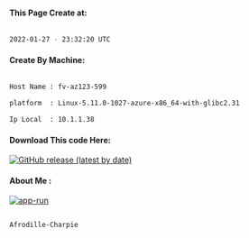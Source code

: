 
   
#### This Page Create at:

```bash

2022-01-27 - 23:32:20 UTC

```

#### Create By Machine:

```bash

Host Name : fv-az123-599

platform  : Linux-5.11.0-1027-azure-x86_64-with-glibc2.31

Ip Local  : 10.1.1.38

```
#### Download This code Here:

[![GitHub release (latest by date)](https://img.shields.io/github/v/release/Afrodille-Charpie/App-Run-1?style=for-the-badge&label=Download)](https://github.com/Afrodille-Charpie/App-Run-1/releases) 

</p> 

#### About Me :

[![app-run](https://github.com/Afrodille-Charpie/App-Run-1/actions/workflows/app-run.yml/badge.svg)](https://github.com/Afrodille-Charpie/App-Run-1/actions/workflows/app-run.yml)

```bash

Afrodille-Charpie

```

